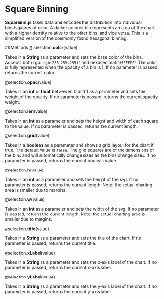 # Square Binning
**SquareBin.js** takes data and encodes the distribution into individual bins/squares of color. A darker colored bin represents an area of the chart with a higher density relative to the other bins, and vice versa. This is a simplified version of the commonly found hexagonal binning.

##Methods
[#](##Methods) selection.**color**(value)

Takes in a **String** as a parameter and sets the base color of the bins. Accepts both rgb:`'rgb(255,255,255)'` and hexadecimal:`'#FFFFFF'`
The color is fully represented when the opacity of a bin is 1.
If no parameter is passed, returns the current color.


[#](#Methods)selection.**opac**(value)

Takes in an **int** or **float** betwewen 0 and 1 as a parameter and sets the weight of the opacity.
If no parameter is passed, returns the current opacity weight.


[#](#Methods/len)selection.**len**(value)

Takes in an **int** as a parameter and sets the height and width of each square to the value.
If no parameter is passed, returns the current length.


[#](#Methods/grid)selection.**grid**(value)

Takes in a **boolean** as a parameter and shows a grid layout for the chart if true.
The default value is `false`. The grid squares are of the dimensions of the bins and will automatically change sizes as the bins change sizes.
If no parameter is passed, returns the current boolean value.


[#](#Methods/h)selection.**h**(value)

Takes in an **int** as a parameter and sets the height of the svg.
If no parameter is passed, returns the current length.
Note: the actual charting area is smaller due to margins.


[#](#Methods/w)selection.**w**(value)

Takes in an **int** as a parameter and sets the width of the svg.
If no parameter is passed, returns the current length.
Note: the actual charting area is smaller due to margins.


[#](#Methods/title)selection.**title**(value)

Takes in a **String** as a parameter and sets the title of the chart.
If no parameter is passed, returns the current title.


[#](#Methods/xLabel)selection.**xLabel**(value)

Takes in a **String** as a parameter and sets the x-axis label of the chart.
If no parameter is passed, returns the current x-axis label.


[#](#Methods/yLabel)selection.**yLabel**(value)

Takes in a **String** as a parameter and sets the y-axis label of the chart.
If no parameter is passed, returns the current y-axis label.




